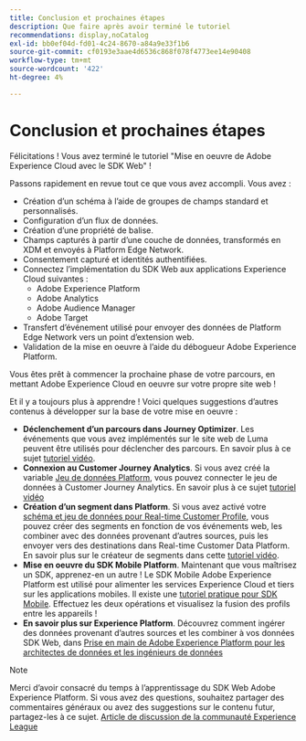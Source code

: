 ```yaml
---
title: Conclusion et prochaines étapes
description: Que faire après avoir terminé le tutoriel
recommendations: display,noCatalog
exl-id: bb0ef04d-fd01-4c24-8670-a84a9e33f1b6
source-git-commit: cf0193e3aae4d6536c868f078f4773ee14e90408
workflow-type: tm+mt
source-wordcount: '422'
ht-degree: 4%

---
```


# Conclusion et prochaines étapes

Félicitations ! Vous avez terminé le tutoriel &quot;Mise en oeuvre de Adobe Experience Cloud avec le SDK Web&quot; !

Passons rapidement en revue tout ce que vous avez accompli. Vous avez :

* Création d’un schéma à l’aide de groupes de champs standard et personnalisés.
* Configuration d’un flux de données.
* Création d’une propriété de balise.
* Champs capturés à partir d’une couche de données, transformés en XDM et envoyés à Platform Edge Network.
* Consentement capturé et identités authentifiées.
* Connectez l’implémentation du SDK Web aux applications Experience Cloud suivantes :
   * Adobe Experience Platform
   * Adobe Analytics
   * Adobe Audience Manager
   * Adobe Target
* Transfert d’événement utilisé pour envoyer des données de Platform Edge Network vers un point d’extension web.
* Validation de la mise en oeuvre à l’aide du débogueur Adobe Experience Platform.

Vous êtes prêt à commencer la prochaine phase de votre parcours, en mettant Adobe Experience Cloud en oeuvre sur votre propre site web !

Et il y a toujours plus à apprendre ! Voici quelques suggestions d’autres contenus à développer sur la base de votre mise en oeuvre :


* **Déclenchement d’un parcours dans Journey Optimizer**. Les événements que vous avez implémentés sur le site web de Luma peuvent être utilisés pour déclencher des parcours. En savoir plus à ce sujet [tutoriel vidéo](https://experienceleague.adobe.com/docs/journey-optimizer-learn/tutorials/create-journeys/use-case-transactional-journey.html).
* **Connexion au Customer Journey Analytics**. Si vous avez créé la variable [Jeu de données Platform](setup-experience-platform.md), vous pouvez connecter le jeu de données à Customer Journey Analytics. En savoir plus à ce sujet [tutoriel vidéo](https://experienceleague.adobe.com/docs/customer-journey-analytics-learn/tutorials/connecting-customer-journey-analytics-to-data-sources-in-platform.html)
* **Création d’un segment dans Platform**. Si vous avez activé votre [schéma et jeu de données pour Real-time Customer Profile](setup-experience-platform.md), vous pouvez créer des segments en fonction de vos événements web, les combiner avec des données provenant d’autres sources, puis les envoyer vers des destinations dans Real-time Customer Data Platform. En savoir plus sur le créateur de segments dans cette [tutoriel vidéo](https://experienceleague.adobe.com/docs/platform-learn/tutorials/segments/create-segments.html).
* **Mise en oeuvre du SDK Mobile Platform**. Maintenant que vous maîtrisez un SDK, apprenez-en un autre ! Le SDK Mobile Adobe Experience Platform est utilisé pour alimenter les services Experience Cloud et tiers sur les applications mobiles. Il existe une [tutoriel pratique pour SDK Mobile](https://experienceleague.adobe.com/docs/platform-learn/implement-mobile-sdk/overview.html?lang=fr). Effectuez les deux opérations et visualisez la fusion des profils entre les appareils !
* **En savoir plus sur Experience Platform**. Découvrez comment ingérer des données provenant d’autres sources et les combiner à vos données SDK Web, dans [Prise en main de Adobe Experience Platform pour les architectes de données et les ingénieurs de données](https://experienceleague.adobe.com/docs/platform-learn/getting-started-for-data-architects-and-data-engineers/overview.html)


>[!NOTE]
>
>Merci d’avoir consacré du temps à l’apprentissage du SDK Web Adobe Experience Platform. Si vous avez des questions, souhaitez partager des commentaires généraux ou avez des suggestions sur le contenu futur, partagez-les à ce sujet. [Article de discussion de la communauté Experience League](https://experienceleaguecommunities.adobe.com/t5/adobe-experience-platform-launch/tutorial-discussion-implement-adobe-experience-cloud-with-web/td-p/444996)

